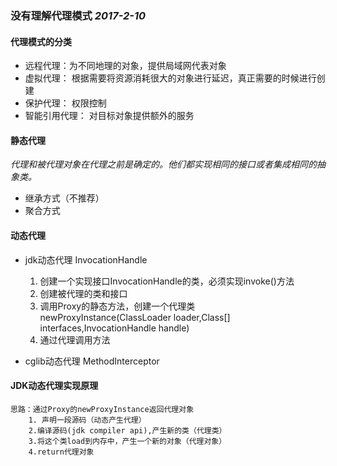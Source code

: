 ### 没有理解代理模式  *2017-2-10*

#### 代理模式的分类
- 远程代理：为不同地理的对象，提供局域网代表对象
- 虚拟代理： 根据需要将资源消耗很大的对象进行延迟，真正需要的时候进行创建
- 保护代理： 权限控制
- 智能引用代理： 对目标对象提供额外的服务

#### 静态代理
*代理和被代理对象在代理之前是确定的。他们都实现相同的接口或者集成相同的抽象类。*
- 继承方式（不推荐）
- 聚合方式

#### 动态代理
- jdk动态代理 InvocationHandle
    1. 创建一个实现接口InvocationHandle的类，必须实现invoke()方法
    2. 创建被代理的类和接口
    3. 调用Proxy的静态方法，创建一个代理类newProxyInstance(ClassLoader loader,Class[] interfaces,InvocationHandle handle)
    4. 通过代理调用方法
    
- cglib动态代理 MethodInterceptor

#### JDK动态代理实现原理
    思路：通过Proxy的newProxyInstance返回代理对象
        1. 声明一段源码（动态产生代理）
        2.编译源码(jdk compiler api),产生新的类（代理类）
        3.将这个类load到内存中，产生一个新的对象（代理对象）
        4.return代理对象